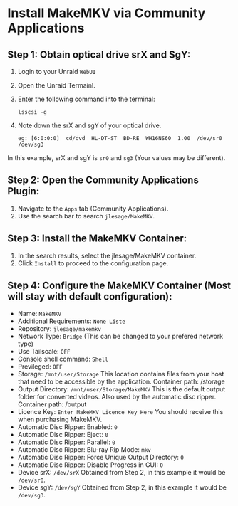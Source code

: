 # Install MakeMKV via Community Applications

## Step 1: Obtain optical drive srX and SgY:
1. Login to your Unraid `WebUI`  
2. Open the Unraid Termainl.
3. Enter the following command into the terminal:
    ```
    lsscsi -g  
    ```
4. Note down the srX and sgY of your optical drive.

    ``
    eg: [6:0:0:0]  cd/dvd  HL-DT-ST  BD-RE  WH16NS60  1.00  /dev/sr0  /dev/sg3 
    ``

In this example, srX and sgY is `sr0` and `sg3` (Your values may be different).

## Step 2: Open the Community Applications Plugin:
1. Navigate to the `Apps` tab (Community Applications).
2. Use the search bar to search `jlesage/MakeMKV`.

## Step 3: Install the MakeMKV Container:
1. In the search results, select the jlesage/MakeMKV container.
2. Click `Install` to proceed to the configuration page.

## Step 4: Configure the MakeMKV Container (Most will stay with default configuration):
- Name: `MakeMKV`
- Additional Requirements: `None Liste`
- Repository: `jlesage/makemkv`
- Network Type: `Bridge` (This can be changed to your prefered network type)
- Use Tailscale: `OFF`
- Console shell command: `Shell`
- Previleged: `OFF`
- Storage: `/mnt/user/Storage` This location contains files from your host that need to be accessible by the application. Container path: /storage
- Output Directory: `/mnt/user/Storage/MakeMKV` This is the default output folder for converted videos. Also used by the automatic disc ripper. Container path: /output
- Licence Key: `Enter MakeMKV Licence Key Here` You should receive this when purchasing MakeMKV.
- Automatic Disc Ripper: Enabled: `0`
- Automatic Disc Ripper: Eject: `0`
- Automatic Disc Ripper: Parallel: `0`
- Automatic Disc Ripper: Blu-ray Rip Mode: `mkv`
- Automatic Disc Ripper: Force Unique Output Directory: `0`
- Automatic Disc Ripper: Disable Progress in GUI: `0`
- Device srX: `/dev/srX` Obtained from Step 2, in this example it would be `/dev/sr0`.
- Device sgY: `/dev/sgY` Obtained from Step 2, in this example it would be `/dev/sg3`.

